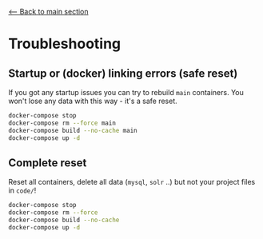 [<-- Back to main section](../README.md)

# Troubleshooting

## Startup or (docker) linking errors (safe reset)

If you got any startup issues you can try to rebuild `main` containers.
You won't lose any data with this way - it's a safe reset.

```bash
docker-compose stop
docker-compose rm --force main
docker-compose build --no-cache main
docker-compose up -d
```

## Complete reset

Reset all containers, delete all data (`mysql`, `solr` ..) but not your project files in `code/`!

```bash
docker-compose stop
docker-compose rm --force
docker-compose build --no-cache
docker-compose up -d
```

